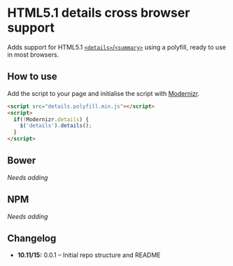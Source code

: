 # HTML5.1 details cross browser support

Adds support for HTML5.1 [`<details>`/`<summary>`](http://dev.w3.org/html5/spec/Overview.html#the-details-element) using a polyfill, ready to use in most browsers.

## How to use

Add the  script to your page and initialise the script with [Modernizr](https://modernizr.com/).

```html
<script src="details.polyfill.min.js"></script>
<script>
  if(!Modernizr.details) {
    $('details').details();
  }
</script>
```

## Bower
*Needs adding*

## NPM
*Needs adding*

## Changelog

- **10.11/15:** 0.0.1 – Initial repo structure and README
